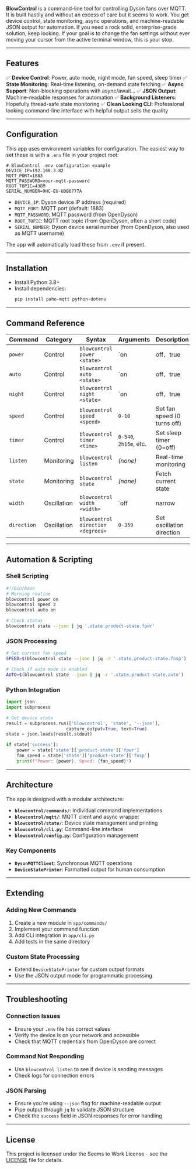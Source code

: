
**BlowControl** is a command-line tool for controlling Dyson fans over MQTT. It is built hastily and without an excess of care but it seems to work. You get device control, state monitoring, async operations, and machine-readable JSON output for automation. If you need a rock solid, enterprise-grade solution, keep looking. If your goal is to change the fan settings without ever moving your cursor from the active terminal window, this is your stop.

---

## Features

✅ **Device Control**: Power, auto mode, night mode, fan speed, sleep timer
✅ **State Monitoring**: Real-time listening, on-demand state fetching
✅ **Async Support**: Non-blocking operations with async/await...
✅ **JSON Output**: Machine-readable responses for automation
✅ **Background Listeners**: Hopefully thread-safe state monitoring
✅ **Clean Looking CLI**: Professional looking command-line interface with helpful output sells the quality

---

## Configuration

This app uses environment variables for configuration. The easiest way to set these is with a `.env` file in your project root:

```
# BlowControl .env configuration example
DEVICE_IP=192.168.3.82
MQTT_PORT=1883
MQTT_PASSWORD=your-mqtt-password
ROOT_TOPIC=438M
SERIAL_NUMBER=9HC-EU-UDB6777A
```

- `DEVICE_IP`: Dyson device IP address (required)
- `MQTT_PORT`: MQTT port (default: 1883)
- `MQTT_PASSWORD`: MQTT password (from OpenDyson)
- `ROOT_TOPIC`: MQTT root topic (from OpenDyson, often a short code)
- `SERIAL_NUMBER`: Dyson device serial number (from OpenDyson, also used as MQTT username)

The app will automatically load these from `.env` if present.

---

## Installation

- Install Python 3.8+
- Install dependencies:
  ```sh
  pip install paho-mqtt python-dotenv
  ```

---

## Command Reference

| Command      | Category      | Syntax                                 | Arguments                | Description                        |
|--------------|--------------|----------------------------------------|--------------------------|------------------------------------|
| `power`      | Control       | `blowcontrol power <state>`            | `on|off`, `true|false`   | Turn the fan ON or OFF             |
| `auto`       | Control       | `blowcontrol auto <state>`             | `on|off`, `true|false`   | Enable/disable auto mode           |
| `night`      | Control       | `blowcontrol night <state>`            | `on|off`, `true|false`   | Enable/disable night mode          |
| `speed`      | Control       | `blowcontrol speed <speed>`            | `0-10`                   | Set fan speed (0 turns off)        |
| `timer`      | Control       | `blowcontrol timer <time>`             | `0-540`, `2h15m`, etc.   | Set sleep timer (0=off)            |
| `listen`     | Monitoring    | `blowcontrol listen`                   | *(none)*                 | Real-time monitoring               |
| `state`      | Monitoring    | `blowcontrol state         `           | *(none)*                 | Fetch current state                |
| `width`      | Oscillation   | `blowcontrol width <width>`            | `off|narrow|medium|wide|full` | Set oscillation width        |
| `direction`  | Oscillation   | `blowcontrol direction <degrees>`      | `0-359`                  | Set oscillation direction          |

---

## Automation & Scripting

### Shell Scripting
```sh
#!/bin/bash
# Morning routine
blowcontrol power on
blowcontrol speed 3
blowcontrol auto on

# Check status
blowcontrol state --json | jq '.state.product-state.fpwr'
```

### JSON Processing
```sh
# Get current fan speed
SPEED=$(blowcontrol state --json | jq -r '.state.product-state.fnsp')

# Check if auto mode is enabled
AUTO=$(blowcontrol state --json | jq -r '.state.product-state.auto')
```

### Python Integration
```python
import json
import subprocess

# Get device state
result = subprocess.run(['blowcontrol', 'state', '--json'],
                       capture_output=True, text=True)
state = json.loads(result.stdout)

if state['success']:
    power = state['state']['product-state']['fpwr']
    fan_speed = state['state']['product-state']['fnsp']
    print(f"Power: {power}, Speed: {fan_speed}")
```

---

## Architecture

The app is designed with a modular architecture:

- **`blowcontrol/commands/`**: Individual command implementations
- **`blowcontrol/mqtt/`**: MQTT client and async wrapper
- **`blowcontrol/state/`**: Device state management and printing
- **`blowcontrol/cli.py`**: Command-line interface
- **`blowcontrol/config.py`**: Configuration management

### Key Components

- **`DysonMQTTClient`**: Synchronous MQTT operations
- **`DeviceStatePrinter`**: Formatted output for human consumption

---

## Extending

### Adding New Commands
1. Create a new module in `app/commands/`
2. Implement your command function
3. Add CLI integration in `app/cli.py`
4. Add tests in the same directory

### Custom State Processing
- Extend `DeviceStatePrinter` for custom output formats
- Use the JSON output mode for programmatic processing

---

## Troubleshooting

### Connection Issues
- Ensure your `.env` file has correct values
- Verify the device is on your network and accessible
- Check that MQTT credentials from OpenDyson are correct

### Command Not Responding
- Use `blowcontrol listen` to see if device is sending messages
- Check logs for connection errors

### JSON Parsing
- Ensure you're using `--json` flag for machine-readable output
- Pipe output through `jq` to validate JSON structure
- Check the `success` field in JSON responses for error handling

---

## License

This project is licensed under the Seems to Work License - see the [LICENSE](../LICENSE) file for details.
